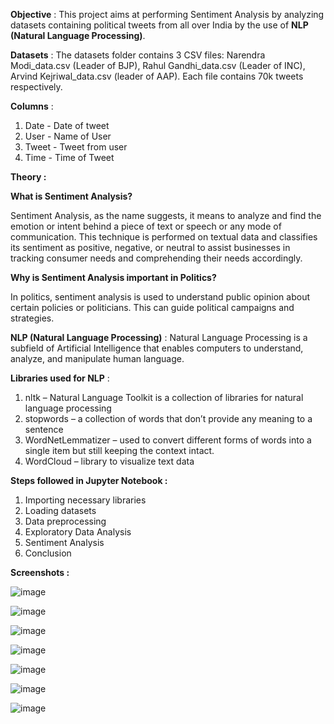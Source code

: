 **Objective** : This project aims at performing Sentiment Analysis by analyzing datasets containing political tweets from all over India by the use of **NLP (Natural Language Processing)**.

**Datasets** : The datasets folder contains 3 CSV files: Narendra Modi_data.csv (Leader of BJP), Rahul Gandhi_data.csv (Leader of INC), Arvind Kejriwal_data.csv (leader of AAP). Each file contains 70k tweets respectively.

**Columns** :
1. Date - Date of tweet
2. User - Name of User
3. Tweet - Tweet from user
4. Time - Time of Tweet

**Theory :**

**What is Sentiment Analysis?**

Sentiment Analysis, as the name suggests, it means to analyze and find the emotion or intent behind a piece of text or speech or any mode of communication. This technique is performed on textual data and classifies its sentiment as positive, negative, or neutral to assist businesses in tracking consumer needs and comprehending their needs accordingly.

**Why is Sentiment Analysis important in Politics?**

In politics, sentiment analysis is used to understand public opinion about certain policies or politicians. This can guide political campaigns and strategies.

**NLP (Natural Language Processing)** :
Natural Language Processing is a subfield of Artificial Intelligence that enables computers to understand, analyze, and manipulate human language. 

**Libraries used for NLP** :
1. nltk – Natural Language Toolkit is a collection of libraries for natural language processing
2. stopwords – a collection of words that don’t provide any meaning to a sentence
3. WordNetLemmatizer – used to convert different forms of words into a single item but still keeping the context intact.
4. WordCloud – library to visualize text data

**Steps followed in Jupyter  Notebook :**
1. Importing necessary libraries
2. Loading datasets
3. Data preprocessing
4. Exploratory Data Analysis
5. Sentiment Analysis
6. Conclusion

**Screenshots :**

![image](https://github.com/shreyalangar/Sentiment_Analysis_on_Political_Tweets/assets/73985138/b8bc147a-e1ba-4689-9b81-921003723b7c)

![image](https://github.com/shreyalangar/Sentiment_Analysis_on_Political_Tweets/assets/73985138/b4d2bce1-5865-42ec-86f0-5bfd6a2cff7a)

![image](https://github.com/shreyalangar/Sentiment_Analysis_on_Political_Tweets/assets/73985138/3bee1ead-ea68-4951-8535-8b617390dbc5)

![image](https://github.com/shreyalangar/Sentiment_Analysis_on_Political_Tweets/assets/73985138/76578abc-5769-4b0f-8f13-6ce10862d364)

![image](https://github.com/shreyalangar/Sentiment_Analysis_on_Political_Tweets/assets/73985138/0a4a4064-ae0b-4024-8691-58cafb6979ef)

![image](https://github.com/shreyalangar/Sentiment_Analysis_on_Political_Tweets/assets/73985138/ce91f432-af56-4e73-90bb-1360ef676688)

![image](https://github.com/shreyalangar/Sentiment_Analysis_on_Political_Tweets/assets/73985138/33067270-d5e4-4cc4-905a-b6a26c04bf26)





